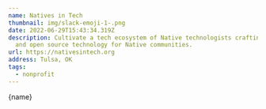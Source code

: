 ```yaml
---
name: Natives in Tech
thumbnail: img/slack-emoji-1-.png
date: 2022-06-29T15:43:34.319Z
description: Cultivate a tech ecosystem of Native technologists crafting free
  and open source technology for Native communities.
url: https://nativesintech.org
address: Tulsa, OK
tags:
  - nonprofit
---
```


{name}